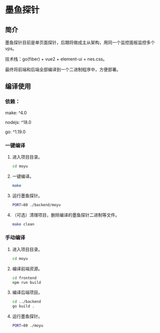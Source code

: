 # 墨鱼探针

## 简介

墨鱼探针目前是单页面探针，后期将做成主从架构，用同一个监控面板监控多个vps。

技术栈：go(fiber) + vue2 + element-ui + nes.css。

最终将前端和后端全部编译到一个二进制程序中，方便部署。

## 编译使用

### 依赖：

make: ^4.0

nodejs: ^18.0

go: ^1.19.0

### 一键编译

1. 进入项目目录。

    ```bash
    cd moyu
    ```

2. 一键编译。

    ```bash
    make
    ```

3. 运行墨鱼探针。

    ```bash
    PORT=80 ./backend/moyu
    ```

4. （可选）清理项目，删除编译的墨鱼探针二进制等文件。

    ```bash
    make clean
    ```

### 手动编译

1. 进入项目目录。

    ```bash
    cd moyu
    ```

2. 编译前端资源。

    ```bash
    cd frontend
    npm run build
    ```

3. 编译后端项目。

    ```bash
    cd ../backend
    go build .
    ```

4. 运行墨鱼探针。

    ```bash
    PORT=80 ./moyu
    ```